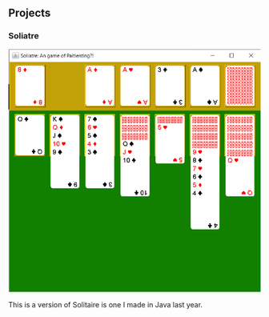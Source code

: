 ## Projects
### Soliatre
![Soliatre](Soliatre.png)

This is a version of Solitaire is one I made in Java last year.

